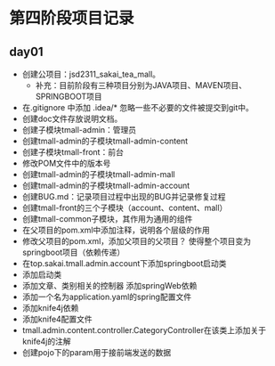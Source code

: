 # 第四阶段项目记录

## day01

* 创建公项目：jsd2311_sakai_tea_mall。
    * 补充：目前阶段有三种项目分别为JAVA项目、MAVEN项目、SPRINGBOOT项目
* 在.gitignore 中添加 .idea/* 忽略一些不必要的文件被提交到git中。
* 创建doc文件存放说明文档。
* 创建子模块tmall-admin：管理员
* 创建tmall-admin的子模块tmall-admin-content
* 创建子模块tmall-front：前台
* 修改POM文件中的版本号
* 创建tmall-admin的子模块tmall-admin-mall
* 创建tmall-admin的子模块tmall-admin-account
* 创建BUG.md：记录项目过程中出现的BUG并记录修复过程
* 创建tmall-front的三个子模块（account、content、mall）
* 创建tmall-common子模块，其作用为通用的组件
* 在父项目的pom.xml中添加注释，说明各个层级的作用
* 修改父项目的pom.xml，添加父项目的父项目？ 使得整个项目变为springboot项目（依赖传递）
* 在top.sakai.tmall.admin.account下添加springboot启动类
* 添加启动类
* 添加文章、类别相关的控制器 添加springWeb依赖
* 添加一个名为application.yaml的spring配置文件
* 添加knife4j依赖
* 添加knife4配置文件
* tmall.admin.content.controller.CategoryController在该类上添加关于knife4j的注解
* 创建pojo下的param用于接前端发送的数据